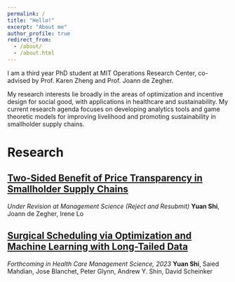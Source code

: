 ```yaml
---
permalink: /
title: "Hello!"
excerpt: "About me"
author_profile: true
redirect_from: 
  - /about/
  - /about.html
---
```


I am a third year PhD student at MIT Operations Research Center, co-advised by Prof. Karen Zheng and Prof. Joann de Zegher. 

My research interests lie broadly in the areas of optimization and incentive design for social good, with applications in healthcare and sustainability. My current research agenda focuses on developing analytics tools and game theoretic models for improving livelihood and promoting sustainability in smallholder supply chains. 

Research
======
## [Two-Sided Benefit of Price Transparency in Smallholder Supply Chains](https://papers.ssrn.com/sol3/papers.cfm?abstract_id=4052928)
_Under Revision at Management Science (Reject and Resubmit)_
**Yuan Shi**, Joann de Zegher, Irene Lo

## [Surgical Scheduling via Optimization and Machine Learning with Long-Tailed Data](https://arxiv.org/abs/2202.06383)
_Forthcoming in Health Care Management Science, 2023_
**Yuan Shi**, Saied Mahdian, Jose Blanchet, Peter Glynn, Andrew Y. Shin, David Scheinker
